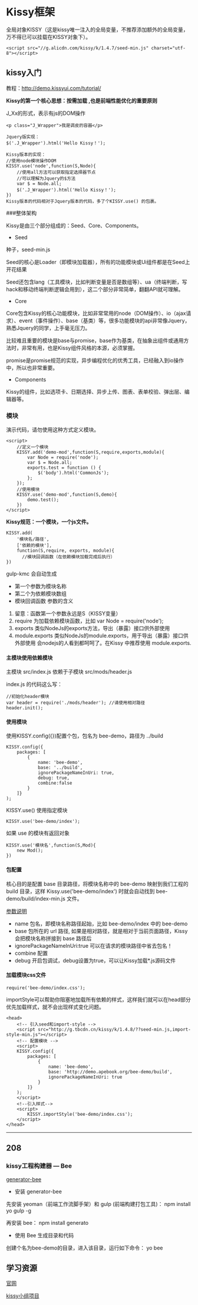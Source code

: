 # Kissy框架

全局对象KISSY（这是kissy唯一注入的全局变量，不推荐添加额外的全局变量，万不得已可以挂载在KISSY对象下）。

```
<script src="//g.alicdn.com/kissy/k/1.4.7/seed-min.js" charset="utf-8"></script>
```

## kissy入门

教程：http://demo.kissyui.com/tutorial/ 

**Kissy的第一个核心思想：按需加载 ,也是前端性能优化的重要原则**

J_Xx的形式，表示有js的DOM操作

```
<p class="J_Wrapper">我是调皮的容器</p>

Jquery版实现：
$('.J_Wrapper').html('Hello Kissy！');

Kissy版本的实现：
//使用node模块操作DOM
KISSY.use('node',function(S,Node){
    //使用all方法可以获取指定选择器节点
    //可以理解为Jquery的$方法
    var $ = Node.all;
    $('.J_Wrapper').html('Hello Kissy！');
})
Kissy版本的代码相对于Jquery版本的代码，多了个KISSY.use() 的包裹。

```
###整体架构

Kissy是由三个部分组成的：Seed、Core、Components。

* Seed 

种子，seed-min.js

Seed的核心是Loader（即模块加载器），所有的功能模块或Ui组件都是在Seed上开花结果

Seed还包含lang（工具模块，比如判断变量是否是数组等）、ua（终端判断，写hack和移动终端判断逻辑会用到），这二个部分非常简单，翻翻API就可理解。

* Core

Core包含Kissy的核心功能模块，比如非常常用的node（DOM操作）、io（ajax请求）、event（事件操作）、base（基类）等，很多功能模块的api非常像Jquery，熟悉Jquery的同学，上手毫无压力。

比较难且重要的模块是base与promise，base作为基类，在抽象出组件或通用方法时，非常有用，也是Kissy组件风格的本源，必须掌握。

promise是promise规范的实现，异步编程优化的优秀工具，已经融入到io操作中，所以也非常重要。

* Components

Kissy的组件，比如选项卡、日期选择、异步上传、图表、表单校验、弹出层、编辑器等。

### 模块

演示代码，请勿使用这种方式定义模块。
```
<script>
    //定义一个模块
    KISSY.add('demo-mod',function(S,require,exports,module){
        var Node = require('node');
        var $ = Node.all;
        exports.test = function () {
            $('body').html('CommonJs');
        };
    });
    //使用模块
    KISSY.use('demo-mod',function(S,demo){
        demo.test();
    })
</script>
```

**Kissy规范：一个模块，一个js文件。**

```
KISSY.add(
    '模块名/路径',
    ['依赖的模块'],
    function(S,require, exports, module){
      //模块回调函数（在依赖模块加载完成后执行）
})
```
gulp-kmc 会自动生成
* 第一个参数为模块名称
* 第二个为依赖模块数组
* 模块回调函数 参数的含义
1. 留意：函数第一个参数永远是S（KISSY变量）
2. require 为加载依赖模块函数，比如 var Node = require('node');
3. exports 类似NodeJs的exports方法，导出（暴露）接口供外部使用
4. module.exports 类似NodeJs的module.exports，用于导出（暴露）接口供外部使用
会nodejs的人看到都呵呵了。在Kissy 中推荐使用 module.exports.

#### 主模块使用依赖模块

主模块 src/index.js 依赖于子模块 src/mods/header.js

index.js 的代码这么写：
```
//初始化header模块
var header = require('./mods/header'); //请使用相对路径
header.init();
```

#### 使用模块

使用KISSY.config({})配置个包，包名为 bee-demo，路径为 ../build 
```
KISSY.config({
    packages: [
        {
            name: 'bee-demo',
            base: '../build',
            ignorePackageNameInUri: true,
            debug: true,
            combine:false
        }
    ]}
);
```
KISSY.use() 使用指定模块
```
KISSY.use('bee-demo/index');
```
如果 use 的模块有返回对象
```
KISSY.use('模块名',function(S,Mod){
    new Mod();
})
```
#### 包配置

核心目的是配置 base 目录路径，将模块名称中的 bee-demo 映射到我们工程的 build 目录，这样 Kissy.use('bee-demo/index') 时就会自动找到 bee-demo/build/index-min.js 文件。

[参数说明](http://docs.kissyui.com/1.4/docs/html/api/loader/config.html)

* name 包名，即模块名称路径起始，比如 bee-demo/index 中的 bee-demo
* base 包所在的 url 路径, 如果是相对路径，就是相对于当前页面路径，Kissy会把模块名称拼接到 base 路径后
* ignorePackageNameInUri:true 可以在请求的模块路径中省去包名！
* combine 配置 
* debug 开启包调试，debug设置为true，可以让Kissy加载*.js源码文件

#### 加载模块css文件

```
require('bee-demo/index.css');
```
importStyle可以帮助你阻塞地加载所有依赖的样式，这样我们就可以在head部分优先加载样式，就不会出现样式变化问题。
```
<head>
    <!-- 引入seed和import-style -->
    <script src="http://g.tbcdn.cn/kissy/k/1.4.8/??seed-min.js,import-style-min.js"></script>
    <!-- 配置模块 -->
    <script>
    KISSY.config({
        packages: [
            {
                name: 'bee-demo',
                base: 'http://demo.apebook.org/bee-demo/build',
                ignorePackageNameInUri: true
            }
        ]}
    );
    </script>
    <!--引入样式-->
    <script>
        KISSY.importStyle('bee-demo/index.css');
    </script>
</head>
```

---
208
---


### kissy工程构建器 — Bee

[generator-bee](http://gallery.kissyui.com/guide/generator-bee使用教程.html)

* 安装 generator-bee

先安装 yeoman（前端工作流脚手架）和 gulp (前端构建打包工具)： 
npm install yo gulp -g 

再安装 bee： 
npm install generato

* 使用 Bee 生成目录和代码

创建个名为bee-demo的目录，进入该目录，运行如下命令：
yo bee 

## 学习资源

[官网](http://docs.kissyui.com/)

[kissy小组项目](https://github.com/kissyteam)


